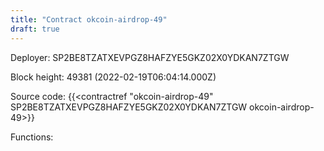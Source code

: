 ```yaml
---
title: "Contract okcoin-airdrop-49"
draft: true
---
```

Deployer: SP2BE8TZATXEVPGZ8HAFZYE5GKZ02X0YDKAN7ZTGW


 



Block height: 49381 (2022-02-19T06:04:14.000Z)

Source code: {{<contractref "okcoin-airdrop-49" SP2BE8TZATXEVPGZ8HAFZYE5GKZ02X0YDKAN7ZTGW okcoin-airdrop-49>}}

Functions:


